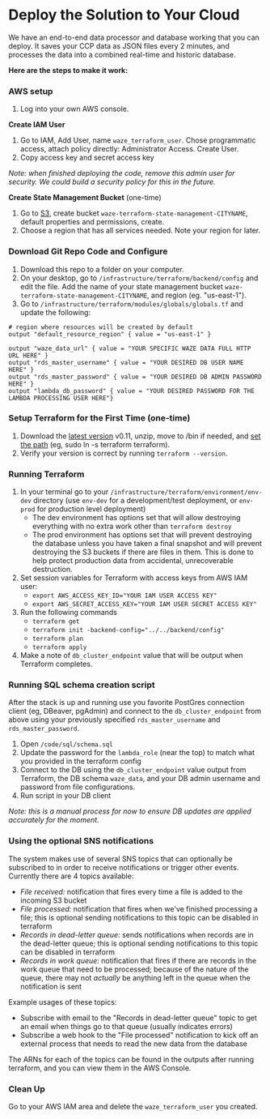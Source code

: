 
# Deploy the Solution to Your Cloud

We have an end-to-end data processor and database working that you can deploy.  It saves your CCP data as JSON files every 2 minutes, and processes the data into a combined real-time and historic database.

**Here are the steps to make it work:**

### AWS setup

1. Log into your own AWS console.

**Create IAM User**
1. Go to IAM, Add User, name `waze_terraform_user`. Chose programmatic access, attach policy directly: Administrator Access. Create User.
2. Copy access key and secret access key

*Note: when finished deploying the code, remove this admin user for security. We could build a security policy for this in the future.*

**Create State Management Bucket** (one-time)

1. Go to [S3](https://s3.console.aws.amazon.com/s3/home), create bucket `waze-terraform-state-management-CITYNAME`, default properties and permissions, create.
2. Choose a region that has all services needed. Note your region for later.

### Download Git Repo Code and Configure

1. Download this repo to a folder on your computer.
1. On your desktop, go to `/infrastructure/terraform/backend/config` and edit the file.  Add the name of your state management bucket `waze-terraform-state-management-CITYNAME`, and region (eg. "us-east-1").
1. Go to `/infrastructure/terraform/modules/globals/globals.tf` and update the following:
```
# region where resources will be created by default
output "default_resource_region" { value = "us-east-1" }

output "waze_data_url" { value = "YOUR SPECIFIC WAZE DATA FULL HTTP URL HERE" }
output "rds_master_username" { value = "YOUR DESIRED DB USER NAME HERE" }
output "rds_master_password" { value = "YOUR DESIRED DB ADMIN PASSWORD HERE" }
output "lambda_db_password" { value = "YOUR DESIRED PASSWORD FOR THE LAMBDA PROCESSING USER HERE"}
```

### Setup Terraform for the First Time (one-time)

1. Download the [latest version](https://www.terraform.io/downloads.html) v0.11, unzip, move to /bin if needed, and [set the path](https://www.terraform.io/intro/getting-started/install.html) (eg, sudo ln -s terraform terraform).
1. Verify your version is correct by running `terraform --version`.

### Running Terraform
1. In your terminal go to your `/infrastructure/terraform/environment/env-dev` directory (use `env-dev` for a development/test deployment, or `env-prod` for production level deployment)
    - The dev environment has options set that will allow destroying everything with no extra work other than `terraform destroy`
    - The prod environment has options set that will prevent destroying the database unless you have taken a final snapshot and will prevent destroying the S3 buckets if there are files in them.  This is done to help protect production data from accidental, unrecoverable destruction.
1. Set session variables for Terraform with access keys from AWS IAM user:
    - `export AWS_ACCESS_KEY_ID="YOUR IAM USER ACCESS KEY"`
    - `export AWS_SECRET_ACCESS_KEY="YOUR IAM USER SECRET ACCESS KEY"`
1. Run the following commands
    - `terraform get`
    - `terraform init -backend-config="../../backend/config"`
    - `terraform plan`
    - `terraform apply`
1. Make a note of `db_cluster_endpoint` value that will be output when Terraform completes.

### Running SQL schema creation script
After the stack is up and running use you favorite PostGres connection client (eg, DBeaver, pgAdmin) and connect to the `db_cluster_endpoint` from above using your previously specified `rds_master_username` and `rds_master_password`.

1. Open `/code/sql/schema.sql`
1. Update the password for the `lambda_role` (near the top) to match what you provided in the terraform config
1. Connect to the DB using the `db_cluster_endpoint` value output from Terraform, the DB schema `waze_data`, and your DB admin username and password from file configurations.
1. Run script in your DB client

*Note: this is a manual process for now to ensure DB updates are applied accurately for the moment.*

### Using the optional SNS notifications

The system makes use of several SNS topics that can optionally be subscribed to in order to receive notifications or trigger other events.  Currently there are 4 topics available:
  - *File received:* notification that fires every time a file is added to the incoming S3 bucket
  - *File processed:* notification that fires when we've finished processing a file; this is optional sending notifications to this topic can be disabled in terraform
  - *Records in dead-letter queue:* sends notifications when records are in the dead-letter queue; this is optional sending notifications to this topic can be disabled in terraform
  - *Records in work queue:* notification that fires if there are records in the work queue that need to be processed; because of the nature of the queue, there may not _actually_ be anything left in the queue when the notification is sent

Example usages of these topics:
  - Subscribe with email to the "Records in dead-letter queue" topic to get an email when things go to that queue (usually indicates errors)
  - Subscribe a web hook to the "File processed" notification to kick off an external process that needs to read the new data from the database

The ARNs for each of the topics can be found in the outputs after running terraform, and you can view them in the AWS Console.

### Clean Up

Go to your AWS IAM area and delete the `waze_terraform_user` you created.
